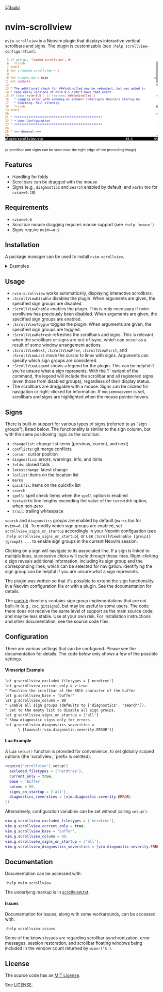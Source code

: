[![build][badge_thumbnail]][badge_link]

# nvim-scrollview

`nvim-scrollview` is a Neovim plugin that displays interactive vertical
scrollbars and signs. The plugin is customizable (see `:help
scrollview-configuration`).

<img src="https://github.com/dstein64/media/blob/main/nvim-scrollview/screenshot.svg?raw=true" width="600" />

<sub>(a scrollbar and signs can be seen near the right edge of the preceding image)</sub>

## Features

* Handling for folds
* Scrollbars can be dragged with the mouse
* Signs (e.g., `diagnostics` and `search` enabled by default, and `marks` too
  for `nvim>=0.10`)

## Requirements

* `nvim>=0.6`
* Scrollbar mouse dragging requires mouse support (see `:help 'mouse'`)
* Signs require `nvim>=0.9`

## Installation

A package manager can be used to install `nvim-scrollview`.
<details><summary>Examples</summary><br>

* [Vim8 packages][vim8pack]:
  - `git clone https://github.com/dstein64/nvim-scrollview ~/.local/share/nvim/site/pack/plugins/start/nvim-scrollview`
* [Vundle][vundle]:
  - Add `Plugin 'dstein64/nvim-scrollview'` to `~/.config/nvim/init.vim`
  - `:PluginInstall` or `$ nvim +PluginInstall +qall`
* [Pathogen][pathogen]:
  - `git clone --depth=1 https://github.com/dstein64/nvim-scrollview ~/.local/share/nvim/site/bundle/nvim-scrollview`
* [vim-plug][vimplug]:
  - Add `Plug 'dstein64/nvim-scrollview', { 'branch': 'main' }` to `~/.config/nvim/init.vim`
  - `:PlugInstall` or `$ nvim +PlugInstall +qall`
* [dein.vim][dein]:
  - Add `call dein#add('dstein64/nvim-scrollview')` to `~/.config/nvim/init.vim`
  - `:call dein#install()`
* [NeoBundle][neobundle]:
  - Add `NeoBundle 'dstein64/nvim-scrollview'` to `~/.config/nvim/init.vim`
  - Re-open Neovim or execute `:source ~/.config/nvim/init.vim`
* [packer.nvim][packer]:
  - Add `use 'dstein64/nvim-scrollview'` to the packer startup function
  - `:PackerInstall`

</details>

## Usage

* `nvim-scrollview` works automatically, displaying interactive scrollbars.
* `:ScrollViewDisable` disables the plugin. When arguments are given,
  the specified sign groups are disabled.
* `:ScrollViewEnable` enables the plugin. This is only necessary if
  nvim-scrollview has previously been disabled. When arguments are given,
  the specified sign groups are enabled.
* `:ScrollViewToggle` toggles the plugin. When arguments are given, the
  specified sign groups are toggled.
* `:ScrollViewRefresh` refreshes the scrollbars and signs. This is relevant
  when the scrollbars or signs are out-of-sync, which can occur as a result of
  some window arrangement actions.
* `:ScrollViewNext`, `:ScrollViewPrev`, `:ScrollViewFirst`, and
  `:ScrollViewLast` move the cursor to lines with signs. Arguments can specify
  which sign groups are considered.
* `:ScrollViewLegend` shows a legend for the plugin. This can be helpful if
  you're unsure what a sign represents. With the '!' variant of the command,
  the legend will include the scrollbar and all registered signs (even those
  from disabled groups), regardless of their display status.
* The scrollbars are draggable with a mouse. Signs can be clicked for
  navigation or right-clicked for information. If `mousemoveevent` is set,
  scrollbars and signs are highlighted when the mouse pointer hovers.

## Signs

There is built-in support for various types of signs (referred to as "sign
groups"), listed below. The functionality is similar to the sign column, but
with the same positioning logic as the scrollbar.

* `changelist`: change list items (previous, current, and next)
* `conflicts`: git merge conflicts
* `cursor`: cursor position
* `diagnostics`: errors, warnings, info, and hints
* `folds`: closed folds
* `latestchange`: latest change
* `loclist`: items on the location list
* `marks`
* `quickfix`: items on the quickfix list
* `search`
* `spell`: spell check items when the `spell` option is enabled
* `textwidth`: line lengths exceeding the value of the `textwidth` option, when
  non-zero
* `trail`: trailing whitespace

`search` and `diagnostics` groups are enabled by default (`marks` too for
`nvim>=0.10`). To modify which sign groups are enabled, set
`scrollview_signs_on_startup` accordingly in your Neovim configuation (see
`:help scrollview_signs_on_startup`), or use `:ScrollViewEnable {group1}
{group2} ...` to enable sign groups in the current Neovim session.

Clicking on a sign will navigate to its associated line. If a sign is linked to
multiple lines, successive clicks will cycle through these lines. Right-clicking
a sign reveals additional information, including its sign group and the
corresponding lines, which can be selected for navigation. Identifying the sign
group can be helpful if you are unsure what a sign represents.

The plugin was written so that it's possible to extend the sign functionality
in a Neovim configuration file or with a plugin. See the documentation for
details.

The [contrib](lua/scrollview/contrib) directory contains sign group
implementations that are not built-in (e.g., `coc`, `gitsigns`), but may be
useful to some users. The code there does not receive the same level of support
as the main source code, and may be less stable. Use at your own risk. For
installation instructions and other documentation, see the source code files.

## Configuration

There are various settings that can be configured. Please see the documentation
for details. The code below only shows a few of the possible settings.

#### Vimscript Example

```vim
let g:scrollview_excluded_filetypes = ['nerdtree']
let g:scrollview_current_only = v:true
" Position the scrollbar at the 80th character of the buffer
let g:scrollview_base = 'buffer'
let g:scrollview_column = 80
" Enable all sign groups (defaults to ['diagnostics', 'search']).
" Set to the empty list to disable all sign groups.
let g:scrollview_signs_on_startup = ['all']
" Show diagnostic signs only for errors.
let g:scrollview_diagnostics_severities =
      \ [luaeval('vim.diagnostic.severity.ERROR')]
```

#### Lua Example

A Lua `setup()` function is provided for convenience, to set globally scoped
options (the 'scrollview_' prefix is omitted).

```lua
require('scrollview').setup({
  excluded_filetypes = {'nerdtree'},
  current_only = true,
  base = 'buffer',
  column = 80,
  signs_on_startup = {'all'},
  diagnostics_severities = {vim.diagnostic.severity.ERROR}
})
```

Alternatively, configuration variables can be set without calling `setup()`.

```lua
vim.g.scrollview_excluded_filetypes = {'nerdtree'},
vim.g.scrollview_current_only = true,
vim.g.scrollview_base = 'buffer',
vim.g.scrollview_column = 80,
vim.g.scrollview_signs_on_startup = {'all'},
vim.g.scrollview_diagnostics_severities = {vim.diagnostic.severity.ERROR}
```
## Documentation

Documentation can be accessed with:

```nvim
:help nvim-scrollview
```

The underlying markup is in [scrollview.txt](doc/scrollview.txt).

#### Issues

Documentation for issues, along with some workarounds, can be accessed with:

```nvim
:help scrollview-issues
```

Some of the known issues are regarding scrollbar synchronization, error messages, session
restoration, and scrollbar floating windows being included in the window count returned by
`winnr('$')`.

## License

The source code has an [MIT License](https://en.wikipedia.org/wiki/MIT_License).

See [LICENSE](LICENSE).

[badge_link]: https://github.com/dstein64/nvim-scrollview/actions/workflows/build.yml
[badge_thumbnail]: https://github.com/dstein64/nvim-scrollview/actions/workflows/build.yml/badge.svg
[dein]: https://github.com/Shougo/dein.vim
[gitsigns.nvim]: https://github.com/lewis6991/gitsigns.nvim
[gitsigns_example]: https://gist.github.com/dstein64/b5d9431ebeacae1fb963efc3f2c94cf4
[neobundle]: https://github.com/Shougo/neobundle.vim
[packer]: https://github.com/wbthomason/packer.nvim
[pathogen]: https://github.com/tpope/vim-pathogen
[vim8pack]: http://vimhelp.appspot.com/repeat.txt.html#packages
[vimplug]: https://github.com/junegunn/vim-plug
[vundle]: https://github.com/gmarik/vundle
